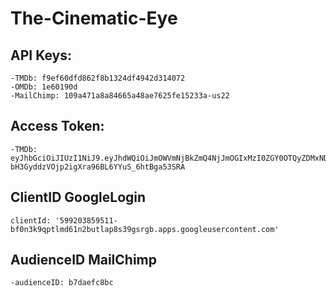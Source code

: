 # The-Cinematic-Eye
## API Keys:
    -TMDb: f9ef60dfd862f8b1324df4942d314072 
    -OMDb: 1e60190d 
    -MailChimp: 109a471a8a84665a48ae7625fe15233a-us22
## Access Token:
    -TMDb: eyJhbGciOiJIUzI1NiJ9.eyJhdWQiOiJmOWVmNjBkZmQ4NjJmOGIxMzI0ZGY0OTQyZDMxNDA3MiIsInN1YiI6IjY1MjY5MDYyZmQ2MzAwNWQ3YTJjYWI5ZCIsInNjb3BlcyI6WyJhcGlfcmVhZCJdLCJ2ZXJzaW9uIjoxfQ.NSW-bH3GyddzVOjp2igXra96BL6YYuS_6htBga53SRA 
## ClientID GoogleLogin
    clientId: '599203859511-bf0n3k9qptlmd61n2butlap8s39gsrgb.apps.googleusercontent.com'
## AudienceID MailChimp
    -audienceID: b7daefc8bc

